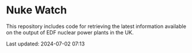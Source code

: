 # Nuke Watch

This repository includes code for retrieving the latest information available on the output of EDF nuclear power plants in the UK.

Last updated: 2024-07-02 07:13